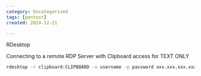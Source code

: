 ```yaml
---
category: Uncategorized
tags: [pentest]
created: 2024-12-21

---
```

RDesktop

Connecting to a remote RDP Server with Clipboard access for TEXT ONLY

~~~bash
rdesktop -r clipboard:CLIPBOARD -u username -p password xxx.xxx.xxx.xxx
~~~

